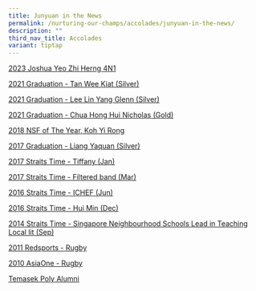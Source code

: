 ```yaml
---
title: Junyuan in the News
permalink: /nurturing-our-champs/accolades/junyuan-in-the-news/
description: ""
third_nav_title: Accolades
variant: tiptap
---
```

<p><a href="https://www.zaobao.com.sg/news/singapore/story20231218-1456882?amp" rel="noopener noreferrer nofollow" target="_blank">2023 Joshua Yeo Zhi Herng 4N1</a>
</p>
<p><a href="/files/JUN%20YUAN%20SEC%20-%20BZE_Silver_TanWeeKiat_1805683H.pdf" rel="noopener noreferrer nofollow" target="_blank">2021 Graduation - Tan Wee Kiat (Silver)</a>
</p>
<p><a href="/files/JUN%20YUAN%20SEC%20-%20CEN_Silver_LeeLinYangGlenn_1805705I.pdf" rel="noopener noreferrer nofollow" target="_blank">2021 Graduation - Lee Lin Yang Glenn (Silver)</a>
</p>
<p><a href="/files/JUN%20YUAN%20SEC%20-%20CER_Gold_ChuaHongHuiNicholas_1801938J.pdf" rel="noopener noreferrer nofollow" target="_blank">2021 Graduation - Chua Hong Hui Nicholas (Gold)</a>
</p>
<p><a href="/files/KOH%20YI%20RONG.pdf" rel="noopener noreferrer nofollow" target="_blank">2018 NSF of The Year, Koh Yi Rong</a>
</p>
<p><a href="/files/JUNYUAN_liangyaquan.pdf" rel="noopener noreferrer nofollow" target="_blank">2017 Graduation - Liang Yaquan (Silver)</a>
</p>
<p><a href="/files/Straits%20Time%20-%20Tiffany%20Jan%202017.pdf" rel="noopener noreferrer nofollow" target="_blank">2017 Straits Time - Tiffany (Jan)</a>
</p>
<p><a href="/files/Straits%20Time%20-%20Filtered%20band%20Mar%202017.pdf" rel="noopener noreferrer nofollow" target="_blank">2017 Straits Time - Filtered band (Mar)</a>
</p>
<p><a href="/files/Straits%20Time%20-%20ICHEF%20Jun%202016.pdf" rel="noopener noreferrer nofollow" target="_blank">2016 Straits Time - ICHEF (Jun)</a>
</p>
<p><a href="/files/Straits%20Time%20-%20Hui%20Min%20Dec%202016.pdf" rel="noopener noreferrer nofollow" target="_blank">2016 Straits Time - Hui Min (Dec)</a>
</p>
<p><a href="/files/Straits%20Time%20-%20Singapore%20neighbourhood%20schools%20lead%20in%20teaching%20local%20lit%20Sep%202014.pdf" rel="noopener noreferrer nofollow" target="_blank">2014 Straits Time - Singapore Neighbourhood Schools Lead in Teaching Local lit (Sep)</a>
</p>
<p><a href="/files/Redsports%20-%20Rugby%20Feb%202011.pdf" rel="noopener noreferrer nofollow" target="_blank">2011 Redsports - Rugby</a>
</p>
<p><a href="/files/AsiaOne%20-%20Rugby%20Apr%202010.pdf" rel="noopener noreferrer nofollow" target="_blank">2010 AsiaOne - Rugby</a>
</p>
<p><a href="/files/Temasek_Poly_Alumni.pdf" rel="noopener noreferrer nofollow" target="_blank">Temasek Poly Alumni</a>
</p>
<p></p>
<p></p>
<p></p>